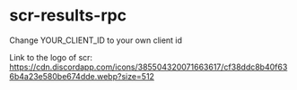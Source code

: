 # scr-results-rpc

Change YOUR_CLIENT_ID to your own client id


Link to the logo of scr: https://cdn.discordapp.com/icons/385504320071663617/cf38ddc8b40f636b4a23e580be674dde.webp?size=512
